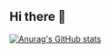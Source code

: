 ## Hi there 👋

[![Anurag's GitHub stats](https://github-readme-stats.vercel.app/api?username=railgun-0402&show_icons=true&theme=merko)](https://github.com/anuraghazra/github-readme-stats)

